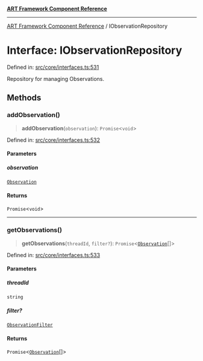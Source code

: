 [**ART Framework Component Reference**](../README.md)

***

[ART Framework Component Reference](../README.md) / IObservationRepository

# Interface: IObservationRepository

Defined in: [src/core/interfaces.ts:531](https://github.com/hashangit/ART/blob/1e49ae91e230443ba790ac800658233963b3d60c/src/core/interfaces.ts#L531)

Repository for managing Observations.

## Methods

### addObservation()

> **addObservation**(`observation`): `Promise`\<`void`\>

Defined in: [src/core/interfaces.ts:532](https://github.com/hashangit/ART/blob/1e49ae91e230443ba790ac800658233963b3d60c/src/core/interfaces.ts#L532)

#### Parameters

##### observation

[`Observation`](Observation.md)

#### Returns

`Promise`\<`void`\>

***

### getObservations()

> **getObservations**(`threadId`, `filter?`): `Promise`\<[`Observation`](Observation.md)[]\>

Defined in: [src/core/interfaces.ts:533](https://github.com/hashangit/ART/blob/1e49ae91e230443ba790ac800658233963b3d60c/src/core/interfaces.ts#L533)

#### Parameters

##### threadId

`string`

##### filter?

[`ObservationFilter`](ObservationFilter.md)

#### Returns

`Promise`\<[`Observation`](Observation.md)[]\>
